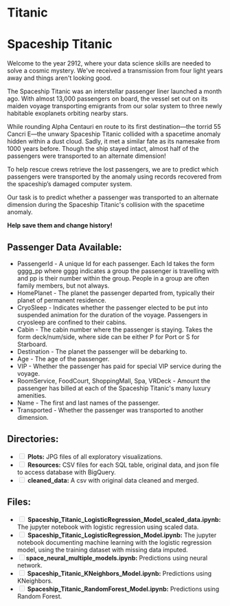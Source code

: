 # Titanic
<h1>Spaceship Titanic</h1>

<p>Welcome to the year 2912, where your data science skills are needed to solve a cosmic mystery. We've received a transmission from four light years away and things aren't looking good.</p>

<p>The Spaceship Titanic was an interstellar passenger liner launched a month ago. With almost 13,000 passengers on board, the vessel set out on its maiden voyage transporting emigrants from our solar system to three newly habitable exoplanets orbiting nearby stars.</p>

<p>While rounding Alpha Centauri en route to its first destination—the torrid 55 Cancri E—the unwary Spaceship Titanic collided with a spacetime anomaly hidden within a dust cloud. Sadly, it met a similar fate as its namesake from 1000 years before. Though the ship stayed intact, almost half of the passengers were transported to an alternate dimension!</p>

<p>To help rescue crews retrieve the lost passengers, we are to predict which passengers were transported by the anomaly using records recovered from the spaceship’s damaged computer system.</p>

<p>Our task is to predict whether a passenger was transported to an alternate dimension during the Spaceship Titanic's collision with the spacetime anomaly.</p>

<p><strong>Help save them and change history!</strong></p>

<h2>Passenger Data Available:</h2>
<ul>
  <li>PassengerId - A unique Id for each passenger. Each Id takes the form gggg_pp where gggg indicates a group the passenger is travelling with and pp is their number within the group. People in a group are often family members, but not always.</li>
  <li>HomePlanet - The planet the passenger departed from, typically their planet of permanent residence.</li>
  <li>CryoSleep - Indicates whether the passenger elected to be put into suspended animation for the duration of the voyage. Passengers in cryosleep are confined to their cabins.</li>
  <li>Cabin - The cabin number where the passenger is staying. Takes the form deck/num/side, where side can be either P for Port or S for Starboard.</li>
  <li>Destination - The planet the passenger will be debarking to.</li>
  <li>Age - The age of the passenger.</li>
  <li>VIP - Whether the passenger has paid for special VIP service during the voyage.</li>
  <li>RoomService, FoodCourt, ShoppingMall, Spa, VRDeck - Amount the passenger has billed at each of the Spaceship Titanic's many luxury amenities.</li>
  <li>Name - The first and last names of the passenger.</li>
  <li>Transported - Whether the passenger was transported to another dimension.</li>
</ul>

<h2>Directories:</h2>
<ul>
  <li><input type="checkbox" disabled> <b>Plots:</b> JPG files of all exploratory visualizations.</li>
  <li><input type="checkbox" disabled> <b>Resources:</b> CSV files for each SQL table, original data, and json file to access database with BigQuery.</li>
  <li><input type="checkbox" disabled> <b>cleaned_data:</b> A csv with original data cleaned and merged.</li>
</ul>

<h2>Files:</h2>
<ul>
  <li><input type="checkbox" disabled> <b>Spaceship_Titanic_LogisticRegression_Model_scaled_data.ipynb:</b> The jupyter notebook with logistic regression using scaled data.</li>
  <li><input type="checkbox" disabled> <b>Spaceship_Titanic_LogisticRegression_Model.ipynb:</b> The jupyter notebook documenting machine learning with the logistic regression model, using the training dataset with missing data imputed.</li>
  <li><input type="checkbox" disabled><b>space_neural_multiple_models.ipynb:</b> Predictions using neural network.</li>
  <li><input type="checkbox" disabled><b> Spaceship_Titanic_KNeighbors_Model.ipynb:</b> Predictions using KNeighbors.</li>
    <li><input type="checkbox" disabled><b> Spaceship_Titanic_RandomForest_Model.ipynb:</b> Predictions using Random Forest.</li>
